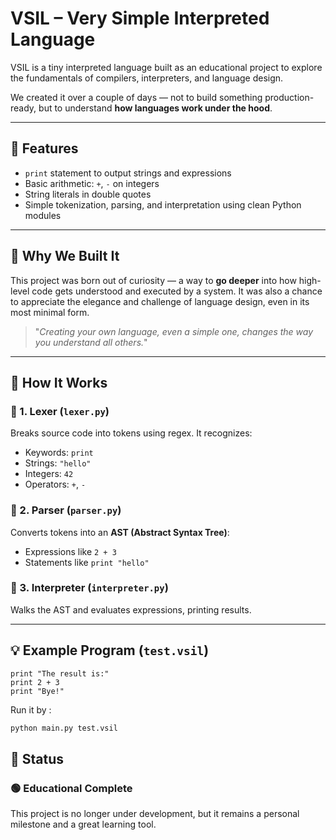# VSIL – Very Simple Interpreted Language

VSIL is a tiny interpreted language built as an educational project to explore the fundamentals of compilers, interpreters, and language design.

We created it over a couple of days — not to build something production-ready, but to understand **how languages work under the hood**.

---

## 🌟 Features

- `print` statement to output strings and expressions
- Basic arithmetic: `+`, `-` on integers
- String literals in double quotes
- Simple tokenization, parsing, and interpretation using clean Python modules

---

## 🧠 Why We Built It

This project was born out of curiosity — a way to **go deeper** into how high-level code gets understood and executed by a system. It was also a chance to appreciate the elegance and challenge of language design, even in its most minimal form.

> "*Creating your own language, even a simple one, changes the way you understand all others.*"

---

## 🧱 How It Works

### 🔹 1. Lexer (`lexer.py`)
Breaks source code into tokens using regex. It recognizes:
- Keywords: `print`
- Strings: `"hello"`
- Integers: `42`
- Operators: `+`, `-`

### 🔹 2. Parser (`parser.py`)
Converts tokens into an **AST (Abstract Syntax Tree)**:
- Expressions like `2 + 3`
- Statements like `print "hello"`

### 🔹 3. Interpreter (`interpreter.py`)
Walks the AST and evaluates expressions, printing results.

---

## 💡 Example Program (`test.vsil`)

```vsil
print "The result is:"
print 2 + 3
print "Bye!"
```
Run it by : 

```bash
python main.py test.vsil
```

## 🎯 Status

### 🟢 Educational Complete
This project is no longer under development, but it remains a personal milestone and a great learning tool.

